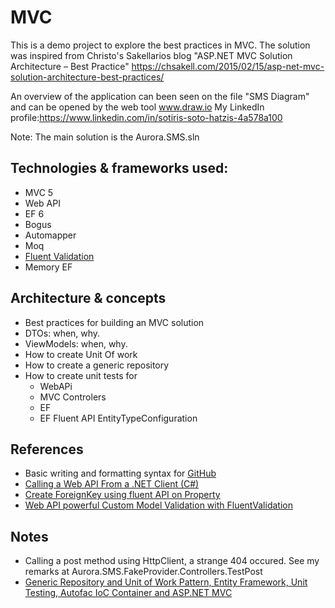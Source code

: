 # MVC
This is a demo project to explore the best practices in MVC. 
The solution was inspired from Christo's Sakellarios blog "ASP.NET MVC Solution Architecture – Best Practice"
https://chsakell.com/2015/02/15/asp-net-mvc-solution-architecture-best-practices/

An overview of the application can been seen on the file "SMS Diagram" and can be opened by the web tool www.draw.io
My LinkedIn profile:https://www.linkedin.com/in/sotiris-soto-hatzis-4a578a100

Note: The main solution is the Aurora.SMS.sln

## Technologies & frameworks used:
- MVC 5
- Web API
- EF 6
- Bogus
- Automapper
- Moq
- [Fluent Validation](https://chsakell.com/2015/01/17/web-api-powerful-custom-model-validation-with-fluentvalidation/)
- Memory EF


## Architecture & concepts
- Best practices for building an MVC solution
- DTOs: when, why.
- ViewModels: when, why.
- How to create Unit Of work
- How to create a generic repository
- How to create unit tests for
  - WebAPi
  - MVC Controlers
  - EF
  - EF Fluent API EntityTypeConfiguration

## References
- Basic writing and formatting syntax for [GitHub](https://help.github.com/articles/basic-writing-and-formatting-syntax/)
- [Calling a Web API From a .NET Client (C#)](https://www.asp.net/web-api/overview/advanced/calling-a-web-api-from-a-net-client)
- [Create ForeignKey using fluent API on Property](http://www.entityframeworktutorial.net/code-first/configure-one-to-many-relationship-in-code-first.aspx)
- [Web API powerful Custom Model Validation with FluentValidation](https://chsakell.com/2015/01/17/web-api-powerful-custom-model-validation-with-fluentvalidation/)

## Notes
- Calling a post method using HttpClient, a strange 404 occured. See my remarks at Aurora.SMS.FakeProvider.Controllers.TestPost
- [Generic Repository and Unit of Work Pattern, Entity Framework, Unit Testing, Autofac IoC Container and ASP.NET MVC](http://techbrij.com/unit-testing-asp-net-mvc-controller-service)

